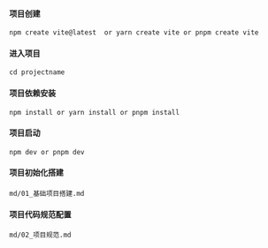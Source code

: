 #### 项目创建

    npm create vite@latest  or yarn create vite or pnpm create vite

#### 进入项目

    cd projectname

#### 项目依赖安装

    npm install or yarn install or pnpm install

#### 项目启动

    npm dev or pnpm dev

#### 项目初始化搭建

    md/01_基础项目搭建.md

#### 项目代码规范配置

    md/02_项目规范.md
